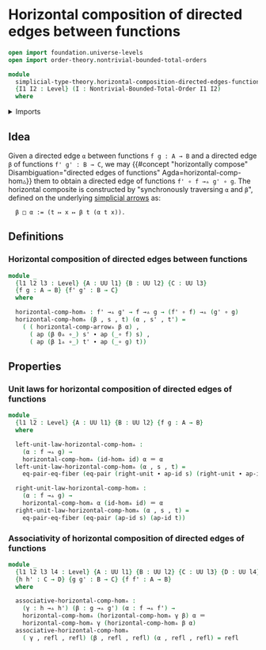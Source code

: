 # Horizontal composition of directed edges between functions

```agda
open import foundation.universe-levels
open import order-theory.nontrivial-bounded-total-orders

module
  simplicial-type-theory.horizontal-composition-directed-edges-functions
  {I1 I2 : Level} (I : Nontrivial-Bounded-Total-Order I1 I2)
  where
```

<details><summary>Imports</summary>

```agda
open import foundation.action-on-identifications-functions
open import foundation.cartesian-product-types
open import foundation.dependent-pair-types
open import foundation.equality-cartesian-product-types
open import foundation.equality-dependent-pair-types
open import foundation.equivalences
open import foundation.function-extensionality
open import foundation.function-types
open import foundation.functoriality-cartesian-product-types
open import foundation.functoriality-dependent-pair-types
open import foundation.homotopies
open import foundation.identity-types
open import foundation.retractions
open import foundation.sections
open import foundation.type-arithmetic-dependent-function-types
open import foundation.type-theoretic-principle-of-choice
open import foundation.universe-levels

open import orthogonal-factorization-systems.extensions-maps

open import simplicial-type-theory.arrows I
open import simplicial-type-theory.directed-edges I
open import simplicial-type-theory.directed-interval I
open import simplicial-type-theory.horizontal-composition-arrows-functions I
```

</details>

## Idea

Given a directed edge `α` between functions `f g : A → B` and a directed edge
`β` of functions `f' g' : B → C`, we may
{{#concept "horizontally compose" Disambiguation="directed edges of functions" Agda=horizontal-comp-hom▵}}
them to obtain a directed edge of functions `f' ∘ f →▵ g' ∘ g`. The horizontal
composite is constructed by "synchronously traversing `α` and `β`", defined on
the underlying [simplicial arrows](simplicial-type-theory.arrows.md) as:

```text
  β □ α := (t ↦ x ↦ β t (α t x)).
```

## Definitions

### Horizontal composition of directed edges between functions

```agda
module _
  {l1 l2 l3 : Level} {A : UU l1} {B : UU l2} {C : UU l3}
  {f g : A → B} {f' g' : B → C}
  where

  horizontal-comp-hom▵ : f' →▵ g' → f →▵ g → (f' ∘ f) →▵ (g' ∘ g)
  horizontal-comp-hom▵ (β , s , t) (α , s' , t') =
    ( ( horizontal-comp-arrow▵ β α) ,
      ( ap (β 0▵ ∘_) s' ∙ ap (_∘ f) s) ,
      ( ap (β 1▵ ∘_) t' ∙ ap (_∘ g) t))
```

## Properties

### Unit laws for horizontal composition of directed edges of functions

```agda
module _
  {l1 l2 : Level} {A : UU l1} {B : UU l2} {f g : A → B}
  where

  left-unit-law-horizontal-comp-hom▵ :
    (α : f →▵ g) →
    horizontal-comp-hom▵ (id-hom▵ id) α ＝ α
  left-unit-law-horizontal-comp-hom▵ (α , s , t) =
    eq-pair-eq-fiber (eq-pair (right-unit ∙ ap-id s) (right-unit ∙ ap-id t))

  right-unit-law-horizontal-comp-hom▵ :
    (α : f →▵ g) →
    horizontal-comp-hom▵ α (id-hom▵ id) ＝ α
  right-unit-law-horizontal-comp-hom▵ (α , s , t) =
    eq-pair-eq-fiber (eq-pair (ap-id s) (ap-id t))
```

### Associativity of horizontal composition of directed edges of functions

```agda
module _
  {l1 l2 l3 l4 : Level} {A : UU l1} {B : UU l2} {C : UU l3} {D : UU l4}
  {h h' : C → D} {g g' : B → C} {f f' : A → B}
  where

  associative-horizontal-comp-hom▵ :
    (γ : h →▵ h') (β : g →▵ g') (α : f →▵ f') →
    horizontal-comp-hom▵ (horizontal-comp-hom▵ γ β) α ＝
    horizontal-comp-hom▵ γ (horizontal-comp-hom▵ β α)
  associative-horizontal-comp-hom▵
    ( γ , refl , refl) (β , refl , refl) (α , refl , refl) = refl
```
